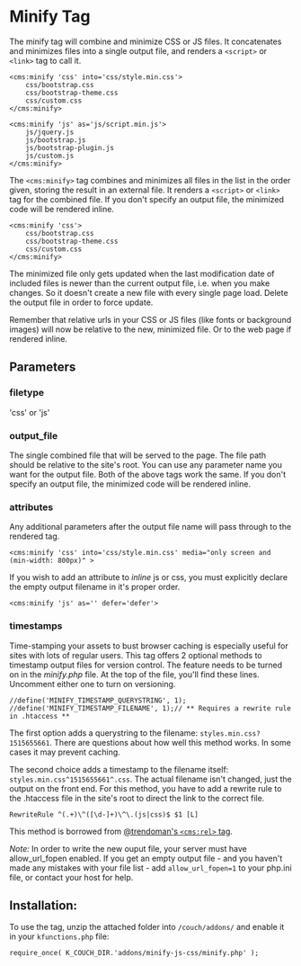 # Minify Tag
The minify tag will combine and minimize CSS or JS files. It concatenates and minimizes files into a single output file, and renders a `<script>` or `<link>` tag to call it.

    <cms:minify 'css' into='css/style.min.css'>
        css/bootstrap.css
        css/bootstrap-theme.css
        css/custom.css
    </cms:minify>

    <cms:minify 'js' as='js/script.min.js'>
        js/jquery.js
        js/bootstrap.js
        js/bootstrap-plugin.js
        js/custom.js
    </cms:minify>

The `<cms:minify>` tag combines and minimizes all files in the list in the order given, storing the result in an external file. It renders a `<script>` or `<link>` tag for the combined file. If you don't specify an output file, the minimized code will be rendered inline.

    <cms:minify 'css'>
        css/bootstrap.css
        css/bootstrap-theme.css
        css/custom.css
    </cms:minify>

The minimized file only gets updated when the last modification date of included files is newer than the current output file, i.e. when you make changes. So it doesn't create a new file with every single page load. Delete the output file in order to force update. 

Remember that relative urls in your CSS or JS files (like fonts or background images) will now be relative to the new, minimized file. Or to the web page if rendered inline.

## Parameters

### filetype
'css' or 'js'

### output_file
The single combined file that will be served to the page. The file path should be relative to the site's root. You can use any parameter name you want for the output file. Both of the above tags work the same. If you don't specify an output file, the minimized code will be rendered inline.

### attributes
Any additional parameters after the output file name will pass through to the rendered tag.

	<cms:minify 'css' into='css/style.min.css' media="only screen and (min-width: 800px)" >
	
If you wish to add an attribute to _inline_ js or css, you must explicitly declare the empty output filename in it's proper order.

	<cms:minify 'js' as='' defer='defer'>

### timestamps
Time-stamping your assets to bust browser caching is especially useful for sites with lots of regular users. This tag offers 2 optional methods to timestamp output files for version control. The feature needs to be turned on in the _minify.php_ file. At the top of the file, you'll find these lines. Uncomment either one to turn on versioning.

    //define('MINIFY_TIMESTAMP_QUERYSTRING', 1);
    //define('MINIFY_TIMESTAMP_FILENAME', 1);// ** Requires a rewrite rule in .htaccess **

The first option adds a querystring to the filename: `styles.min.css?1515655661`. There are questions about how well this method works. In some cases it may prevent caching.

The second choice adds a timestamp to the filename itself: `styles.min.css^1515655661^.css`. The actual filename isn't changed, just the output on the front end. For this method, you have to add a rewrite rule to the .htaccess file in the site's root to direct the link to the correct file.

    RewriteRule ^(.+)\^([\d-]+)\^\.(js|css)$ $1 [L]
    
This method is borrowed from [@trendoman's `<cms:rel>` tag](https://www.couchcms.com/forum/viewtopic.php?f=8&t=10644). 

_Note:_ In order to write the new ouput file, your server must have allow_url_fopen enabled.  If you get an empty output file - and you haven't made any mistakes with your file list - add `allow_url_fopen=1` to your php.ini file, or contact your host for help.
 
## Installation:
To use the tag, unzip the attached folder into `/couch/addons/` and enable it in your `kfunctions.php` file:

    require_once( K_COUCH_DIR.'addons/minify-js-css/minify.php' );
